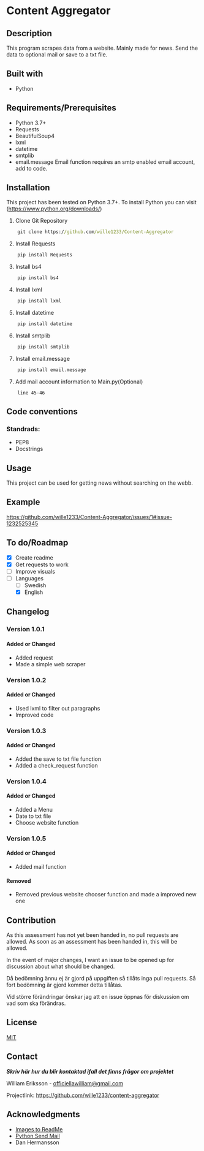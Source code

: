 
# Content Aggregator

## Description

This program scrapes data from a website. Mainly made for news. Send the data to optional mail or save to a txt file.

## Built with

- Python

## Requirements/Prerequisites

- Python 3.7+
- Requests
- BeautifulSoup4
- lxml
- datetime
- smtplib
- email.message
Email function requires an smtp enabled email account, add to code.

## Installation

This project has been tested on Python 3.7+. To install Python you can visit 
(https://www.python.org/downloads/)

1. Clone Git Repository
```cmd
    git clone https://github.com/wille1233/Content-Aggregator
```
2. Install Requests
```cmd
    pip install Requests
```
3. Install bs4
```cmd
    pip install bs4
```
4. Install lxml
```cmd
    pip install lxml
```
5. Install datetime
```cmd
    pip install datetime
```
6. Install smtplib
```cmd
    pip install smtplib
```
7. Install email.message
```cmd
    pip install email.message
```
7. Add mail account information to Main.py(Optional)
```
    line 45-46
```

## Code conventions

### Standrads:
- PEP8
- Docstrings

## Usage

This project can be used for getting news without searching on the webb.

## Example

https://github.com/wille1233/Content-Aggregator/issues/1#issue-1232525345

## To do/Roadmap

- [x] Create readme
- [X] Get requests to work
- [ ] Improve visuals
- [ ] Languages 
    - [ ] Swedish
    - [X] English

## Changelog

### Version 1.0.1

#### Added or Changed

- Added request 
- Made a simple web scraper

### Version 1.0.2

#### Added or Changed

- Used lxml to filter out paragraphs
- Improved code

### Version 1.0.3

#### Added or Changed

- Added the save to txt file function
- Added a check_request function

### Version 1.0.4

#### Added or Changed

- Added a Menu
- Date to txt file 
- Choose website function

### Version 1.0.5

#### Added or Changed

- Added mail function

#### Removed

- Removed previous website chooser function and made a improved new one

## Contribution

As this assessment has not yet been handed in, no pull requests are allowed. As soon as an assessment has been handed in, this will be allowed.

In the event of major changes, I want an issue to be opened up for discussion about what should be changed.

Då bedömning ännu ej är gjord på uppgiften så tillåts inga pull requests. Så fort bedömning är gjord kommer detta tillåtas.  

Vid större förändringar önskar jag att en issue öppnas för diskussion om vad som ska förändras.

## License

[MIT](https://choosealicense.com/licenses/mit/)

## Contact

***Skriv här hur du blir kontaktad ifall det finns frågor om projektet***

William Eriksson - officiellawilliam@gmail.com

Projectlink: https://github.com/wille1233/content-aggregator

## Acknowledgments

- [Images to ReadMe](https://www.youtube.com/watch?v=nvPOUdz5PL4)
- [Python Send Mail](https://www.youtube.com/watch?v=BsVQ_cBmEwg&t=438s)
- Dan Hermansson
